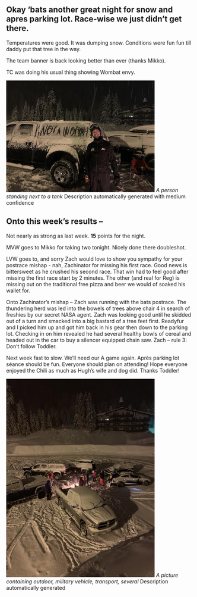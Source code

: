 ## Okay ‘bats another great night for snow and apres parking lot. Race-wise we just didn’t get there.
 
Temperatures were good. It was dumping snow. Conditions were fun fun till daddy put that tree in the way.
 
The team banner is back looking better than ever (thanks Mikko).
 
TC was doing his usual thing showing Wombat envy.

![](/Photos/TC-NAW.jpg)
*A person standing next to a tank*
Description automatically generated with medium confidence
 
 
## Onto this week’s results –
 
Not nearly as strong as last week. **15** points for the night.
 
MVW goes to Mikko for taking two tonight. Nicely done there doubleshot.
 
LVW goes to, and sorry Zach would love to show you sympathy for your postrace mishap - nah, Zachinator for missing his first race. Good news is bittersweet as he crushed his second race. That win had to feel good after missing the first race start by 2 minutes. The other (and real for Reg) is missing out on the traditional free pizza and beer we would of soaked his wallet for.
 
Onto Zachinator’s mishap – Zach was running with the bats postrace. The thundering herd was led into the bowels of trees above chair 4 in search of freshies by our secret NASA agent. Zach was looking good until he skidded out of a turn and smacked into a big bastard of a tree feet first. Readyfur and I picked him up and got him back in his gear then down to the parking lot. Checking in on him revealed he had several healthy bowls of cereal and headed out in the car to buy a silencer equipped chain saw. Zach – rule 3: Don’t follow Toddler.
 
Next week fast to slow. We’ll need our A game again. Après parking lot séance should be fun. Everyone should plan on attending! Hope everyone enjoyed the Chili as much as Hugh’s wife and dog did. Thanks Toddler!

![](/Photos/Week5-Cookout.jpg)
*A picture containing outdoor, military vehicle, transport, several*
Description automatically generated

